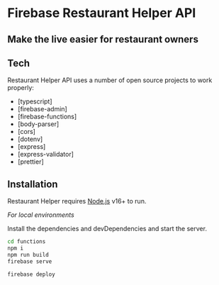 # Firebase Restaurant Helper API

## Make the live easier for restaurant owners

## Tech

Restaurant Helper API uses a number of open source projects to work properly:

- [typescript]
- [firebase-admin]
- [firebase-functions]
- [body-parser]
- [cors]
- [dotenv]
- [express]
- [express-validator]
- [prettier]

## Installation

Restaurant Helper requires [Node.js](https://nodejs.org/) v16+ to run.

_For local environments_

Install the dependencies and devDependencies and start the server.

```sh
cd functions
npm i
npm run build
firebase serve
```

```sh
firebase deploy
```

